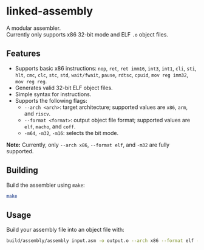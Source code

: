 # linked-assembly

A modular assembler.  
Currently only supports x86 32-bit mode and ELF `.o` object files.

## Features

- Supports basic x86 instructions: `nop`, `ret`, `ret imm16`, `int3`, `int1`, `cli`, `sti`, `hlt`, `cmc`, `clc`, `stc`, `std`, `wait/fwait`, `pause`, `rdtsc`, `cpuid`, `mov reg imm32`, `mov reg reg`.
- Generates valid 32-bit ELF object files.
- Simple syntax for instructions.
- Supports the following flags:
  - `--arch <arch>`: target architecture; supported values are `x86`, `arm`, and `riscv`.
  - `--format <format>`: output object file format; supported values are `elf`, `macho`, and `coff`.
  - `-m64`, `-m32`, `-m16`: selects the bit mode.

**Note:** Currently, only `--arch x86`, `--format elf`, and `-m32` are fully supported.

## Building

Build the assembler using `make`:

```bash
make
```

## Usage

Build your assembly file into an object file with:

```bash
build/assembly/assembly input.asm -o output.o --arch x86 --format elf -m32
```